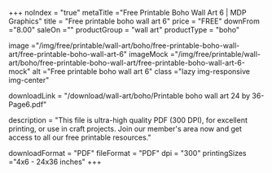 +++
noIndex = "true"
metaTitle ="Free Printable Boho Wall Art 6 | MDP Graphics"
title = "Free printable boho wall art 6"
price = "FREE"
downFrom ="8.00"
saleOn =""
productGroup = "wall art"
productType = "boho"

image ="/img/free/printable/wall-art/boho/free-printable-boho-wall-art/free-printable-boho-wall-art-6"
imageMock ="/img/free/printable/wall-art/boho/free-printable-boho-wall-art/free-printable-boho-wall-art-6-mock"
alt ="Free printable boho wall art 6"
class ="lazy img-responsive img-center"

downloadLink = "/download/wall-art/boho/Printable boho wall art 24 by 36-Page6.pdf"

description = "This file is ultra-high quality PDF (300 DPI), for excellent printing, or use in craft projects. Join our member's area now and get access to all our free printable resources."

downloadFormat = "PDF"
fileFormat = "PDF"
dpi = "300"
printingSizes ="4x6 - 24x36 inches"
+++



